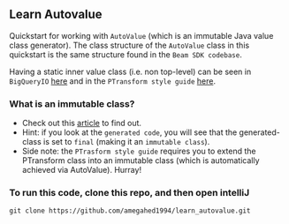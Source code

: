 ## Learn Autovalue

Quickstart for working with `AutoValue` (which is an immutable Java value class generator). The class structure of the `AutoValue` class in this quickstart is the same structure found in the `Beam SDK codebase`.

Having a static inner value class (i.e. non top-level) can be seen in `BigQueryIO` [here](https://github.com/apache/beam/blob/master/sdks/java/io/google-cloud-platform/src/main/java/org/apache/beam/sdk/io/gcp/bigquery/BigQueryIO.java#L1706) and in the `PTransform style guide` [here](https://beam.apache.org/contribute/ptransform-style-guide/#language-neutral-considerations).


### What is an immutable class?
- Check out this [article](https://dzone.com/articles/how-to-create-an-immutable-class-in-java) to find out. 
- Hint: if you look at the `generated code`, you will see that the generated-class is set to `final` (making it an `immutable class`).
- Side note: the `PTrasform style guide` requires you to extend the PTransform class into an immutable class (which is automatically achieved via AutoValue). Hurray!

### To run this code, clone this repo, and then open intelliJ

```
git clone https://github.com/amegahed1994/learn_autovalue.git
```
